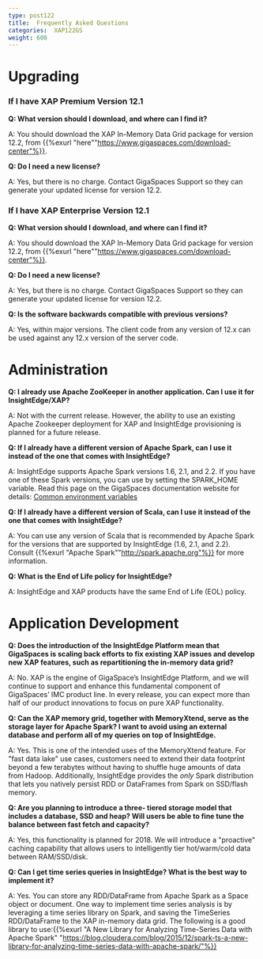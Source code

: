 ```yaml
---
type: post122
title:  Frequently Asked Questions 
categories:  XAP122GS
weight: 600
---
```


# Upgrading 

### If I have XAP Premium Version 12.1

**Q: What version should I download, and  where can I find it?**

A: You should download the XAP In-Memory Data Grid package for version 12.2, from {{%exurl "here""https://www.gigaspaces.com/download-center"%}}.

**Q: Do I need a new license?**

A: Yes, but there is no charge. Contact GigaSpaces Support so they can generate your updated license for version 12.2.

### If I have XAP Enterprise Version 12.1

**Q: What version should I download, and where can I find it?**

A: You should download the XAP In-Memory Data Grid package for version 12.2, from {{%exurl "here""https://www.gigaspaces.com/download-center"%}}.

**Q: Do I need a new license?**

A: Yes, but there is no charge. Contact GigaSpaces Support so they can generate your updated license for version 12.2.

**Q: Is the software backwards compatible with previous versions?**

A: Yes, within major versions. The client code from any version of 12.x can be used against any 12.x version of the server code. 


# Administration 

**Q: I already use Apache ZooKeeper in another application. Can I use it for InsightEdge/XAP?**

A: Not with the current release. However, the ability to use an existing Apache Zookeeper deployment for XAP and InsightEdge provisioning is planned for a future release. 

**Q: If I already have a different version of Apache Spark, can I use it instead of the one that comes with InsightEdge?**

A: InsightEdge supports Apache Spark versions 1.6, 2.1, and 2.2. If you have one of these Spark versions, you can use by setting the SPARK_HOME variable. 
Read this page on the GigaSpaces documentation website for details: [Common environment variables](https://docs.gigaspaces.com/xap/12.2/started/common-environment-variables.html#insightedge-environment-variables) 

**Q: If I already have a different version of Scala, can I use it instead of the one that comes with InsightEdge?**

A: You can use any version of Scala that is recommended by Apache Spark for the versions that are supported by InsightEdge (1.6, 2.1, and 2.2). Consult {{%exurl "Apache Spark""http://spark.apache.org"%}} for more information. 

**Q: What is the End of Life policy for InsightEdge?**

A: InsightEdge and  XAP products have the same End of Life (EOL) policy. 

# Application Development

**Q: Does the introduction of the InsightEdge Platform mean that GigaSpaces is scaling back efforts to fix existing XAP issues and develop new XAP features, such as repartitioning the in-memory data grid?**

A: No. XAP is the engine of GigaSpace’s InsightEdge Platform, and we will continue to support and enhance this fundamental component of GigaSpaces’ IMC product line. In every release, you can expect more than half of our product innovations to focus on pure XAP functionality. 

	

**Q: Can the XAP memory grid, together with MemoryXtend, serve as the storage layer for Apache Spark? I want to avoid using an external database and perform all of my queries on top of InsightEdge.**

A: Yes. This is one of the intended uses of the MemoryXtend feature. For "fast data lake" use cases, customers need to extend their data footprint beyond a few terabytes without having to shuffle huge amounts of data from Hadoop. Additionally, InsightEdge provides the *only* Spark distribution that lets you natively persist RDD or DataFrames from Spark on SSD/flash memory. 

**Q: Are you planning to introduce a three- tiered storage model that includes a database, SSD and heap? Will users be able to fine tune the balance between fast fetch and capacity?**

A: Yes, this functionality is planned for 2018. We will introduce a "proactive" caching capability that allows users to intelligently tier hot/warm/cold data between RAM/SSD/disk. 


**Q: Can I get time series queries in InsightEdge? What is the best way to implement it?**

A: Yes. You can store any RDD/DataFrame from Apache Spark as a Space object or document. One way to implement time series analysis is by leveraging a time series library on Spark, and saving the TimeSeries RDD/DataFrame to the XAP in-memory data grid. The following is a good library to use:{{%exurl "A New Library for Analyzing Time-Series Data with Apache Spark" "https://blog.cloudera.com/blog/2015/12/spark-ts-a-new-library-for-analyzing-time-series-data-with-apache-spark/"%}} 

 